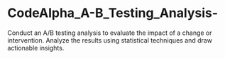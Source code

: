 # CodeAlpha_A-B_Testing_Analysis-
Conduct an A/B testing analysis to evaluate the impact of a change or intervention. Analyze the results using statistical techniques and draw actionable insights.
